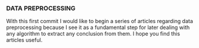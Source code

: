 ### DATA PREPROCESSING

With this first commit I would like to begin a series of articles regarding data preprocessing because 
I see it as a fundamental step for later dealing with any algorithm to extract any conclusion from them. I hope you 
find this articles useful. 
